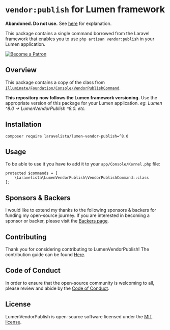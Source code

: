# `vendor:publish` for Lumen framework

**Abandoned. Do not use.** See [here](https://github.com/laravelista/lumen-vendor-publish/issues/16#issuecomment-917424678) for explanation.

This package contains a single command borrowed from the Laravel framework that enables you to use `php artisan vendor:publish` in your Lumen application.

[![Become a Patron](https://img.shields.io/badge/Become%20a-Patron-f96854.svg?style=for-the-badge)](https://www.patreon.com/laravelista)

## Overview

This package contains a copy of the class from [`Illuminate/Foundation/Console/VendorPublishCommand`](https://github.com/laravel/framework/blob/8.x/src/Illuminate/Foundation/Console/VendorPublishCommand.php).

**This repository now follows the Lumen framework versioning.** Use the appropriate version of this package for your Lumen application. _eg. Lumen ^8.0 -> LumenVendorPublish ^8.0. etc._

## Installation

```
composer require laravelista/lumen-vendor-publish=^8.0
```

## Usage

To be able to use it you have to add it to your `app/Console/Kernel.php` file:

```
protected $commands = [
    \Laravelista\LumenVendorPublish\VendorPublishCommand::class
];
```

## Sponsors & Backers

I would like to extend my thanks to the following sponsors & backers for funding my open-source journey. If you are interested in becoming a sponsor or backer, please visit the [Backers page](https://mariobasic.com/backers).

## Contributing

Thank you for considering contributing to LumenVendorPublish! The contribution guide can be found [Here](https://mariobasic.com/contributing).

## Code of Conduct

In order to ensure that the open-source community is welcoming to all, please review and abide by the [Code of Conduct](https://mariobasic.com/code-of-conduct).

## License

LumenVendorPublish is open-source software licensed under the [MIT license](https://opensource.org/licenses/MIT).
